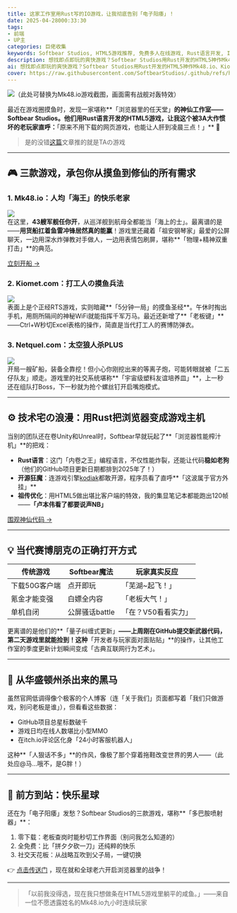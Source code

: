 ```yaml
---
title: 这家工作室用Rust写的IO游戏，让我彻底告别「电子阳痿」！
date: 2025-04-28000:33:30
tags:
- 前端
- UP主
categories: 巨佬收集
keywords: Softbear Studios, HTML5游戏推荐, 免费多人在线游戏, Rust语言开发, IO游戏, Mk48.io攻略, Kiomet实时策略, Netquel太空战争, 浏览器游戏, 无需下载游戏, 开源游戏引擎, 网页游戏工作室
description: 想找即点即玩的爽快游戏？Softbear Studios用Rust开发的HTML5神作Mk48.io、Kiomet和Netquel，带你体验「浏览器变游戏主机」的黑科技！零下载、全免费、全球玩家在线对轰，这帮技术宅还开源了游戏代码。拒绝电子阳痿，这篇全网最野的游戏安利告诉你什么叫「摸鱼天花板」！
ai: 想找即点即玩的爽快游戏？Softbear Studios用Rust开发的HTML5神作Mk48.io、Kiomet和Netquel，带你体验「浏览器变游戏主机」的黑科技！零下载、全免费、全球玩家在线对轰，这帮技术宅还开源了游戏代码。拒绝电子阳痿，这篇全网最野的游戏安利告诉你什么叫「摸鱼天花板」！
cover: https://raw.githubusercontent.com/SoftbearStudios/.github/refs/heads/main/banner_themrpancake.png
---
```


![（此处可替换为Mk48.io游戏截图，画面需有战舰对轰特效）](https://img.36krcdn.com/20220510/v2_7d0d0e7a6e9a4c8d8f0c6d8b5c6b6d6d7_img_jpeg?x-oss-process=image/resize,m_lfit,w_600,h_400)  


最近在游戏圈摸鱼时，发现一家堪称**「浏览器里的任天堂」**的神仙工作室——**Softbear Studios**。他们用Rust语言开发的HTML5游戏，让我这个被3A大作惯坏的老玩家直呼：**「原来不用下载的网页游戏，也能让人肝到凌晨三点！」** 🤯

> 是的没错[这篇](https://rhopaper.top/2025/03/23/mk48-io/)文章推的就是TAの游戏

---

## 🎮 三款游戏，承包你从摸鱼到修仙的所有需求

### 1. Mk48.io：人均「海王」的快乐老家
![](https://img.zcool.cn/community/01b8c45f8f9e3fa801215aa09b9a4c.jpg@2o.jpg)  
在这里，**43艘军舰任你开**，从巡洋舰到航母全都能当「海上的士」。最离谱的是——**用货船扛着鱼雷冲锋居然真的能赢**！游戏里还藏着「祖安钢琴家」最爱的公屏聊天，一边用深水炸弹教对手做人，一边用表情包刷屏，堪称**「物理+精神双重打击」**的典范。

[立刻开船 →](https://mk48.io)

### 2. Kiomet.com：打工人の摸鱼兵法
![](https://img95.699pic.com/photo/40110/0566.jpg_wh860.jpg)  
表面上是个正经RTS游戏，实则暗藏**「5分钟一局」的摸鱼圣经**。午休时掏出手机，用厕所隔间的神秘WiFi就能指挥千军万马。最近还新增了**「老板键」**——Ctrl+W秒切Excel表格的操作，简直是当代打工人的赛博防弹衣。

### 3. Netquel.com：太空狼人杀PLUS
![](https://pic3.zhimg.com/v2-3c3e3c3e3c3e3c3e3c3e3c3e3c3e3c3_r.jpg)  
开局一艘矿船，装备全靠挖！但小心你刚挖出来的等离子炮，可能转眼就被「二五仔队友」顺走。游戏里的社交系统堪称**「宇宙级塑料友谊培养皿」**，上一秒还在组队打Boss，下一秒就为抢个螺丝钉开启嘴炮模式。

---

## ⚙️ 技术宅の浪漫：用Rust把浏览器变成游戏主机

当别的团队还在卷Unity和Unreal时，Softbear早就玩起了**「浏览器性能榨汁机」**的把戏：

- **Rust语言**：这门「内卷之王」编程语言，不仅性能炸裂，还能让代码**稳如老狗**（他们的GitHub项目更新日期都排到2025年了！）
- **开源狂魔**：连游戏引擎[kodiak](https://github.com/SoftbearStudios/kodiak)都敢开源，程序员看了直呼**「这波属于官方外挂」**
- **祖传优化**：用HTML5做出堪比客户端的特效，我的集显笔记本都能跑出120帧——**「卢本伟看了都要说声NB」**

[围观神仙代码 →](https://github.com/SoftbearStudios)

---

## 💡 当代赛博朋克の正确打开方式

| 传统游戏        | Softbear魔法         | 玩家真实反应       |
|-----------------|----------------------|--------------------|
| 下载50G客户端   | 点开即玩             | 「芜湖~起飞！」    |
| 氪金才能变强   | 白嫖全内容          | 「老板大气！」     |
| 单机自闭        | 公屏骚话battle      | 「在？V50看看实力」|

更离谱的是他们的**「量子纠缠式更新」**——上周刚在GitHub提交新武器代码，第二天游戏里就能捡到！这种**「开发者与玩家面对面贴贴」**的操作，让其他工作室的季度更新计划瞬间变成「古典互联网行为艺术」。

---

## 🚀 从华盛顿州杀出来的黑马

虽然官网低调得像个极客的个人博客（连「关于我们」页面都写着「我们只做游戏，别问老板是谁」），但看看这些数据：

- GitHub项目总星标数破千
- 游戏日均在线人数堪比小型MMO
- 在itch.io评论区化身「24小时客服机器人」

这种**「人狠话不多」**的作风，像极了那个穿着拖鞋改变世界的男人——（此处应@马...哦不，是G胖！）

---

## 📢 前方到站：快乐星球

还在为「电子阳痿」发愁？Softbear Studios的三款游戏，堪称**「多巴胺喷射器」**：

1. 零下载：老板查岗时能秒切工作界面（别问我怎么知道的）
2. 全免费：比「拼夕夕砍一刀」还纯粹的快乐
3. 社交天花板：从战略互吹到父子局，一键切换

👉 [点击传送门](https://softbear.com) ，现在就和全球老六开启浏览器里的战争！

---

> 「以前我没得选，现在我只想做条在HTML5游戏里躺平的咸鱼。」——来自一位不愿透露姓名的Mk48.io九小时连续玩家